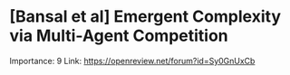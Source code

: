 # [Bansal et al] Emergent Complexity via Multi-Agent Competition

Importance: 9
Link: https://openreview.net/forum?id=Sy0GnUxCb